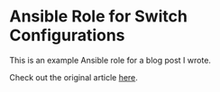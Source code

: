# Ansible Role for Switch Configurations

This is an example Ansible role for a blog post I wrote.

Check out the original article [here](http://keepingitclassless.net/2014/11/source-driven-configuration-netops).
